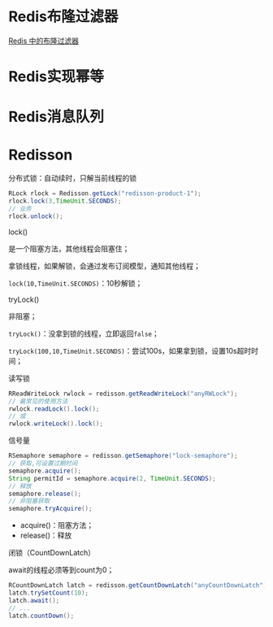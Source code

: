 # Redis布隆过滤器

[Redis 中的布隆过滤器](https://segmentfault.com/a/1190000016721700)

# Redis实现幂等

# Redis消息队列

# Redisson

分布式锁：自动续时，只解当前线程的锁

```java
RLock rlock = Redisson.getLock("redisson-product-1");
rlock.lock(3,TimeUnit.SECONDS);
// 业务
rlock.unlock();
```

lock()

是一个阻塞方法，其他线程会阻塞住；

拿锁线程，如果解锁，会通过发布订阅模型，通知其他线程；

`lock(10,TimeUnit.SECONDS)`：10秒解锁；

tryLock()

非阻塞；

`tryLock()`：没拿到锁的线程，立即返回`false`；

`tryLock(100,10,TimeUnit.SECONDS)`：尝试100s，如果拿到锁，设置10s超时时间；

读写锁

```java
RReadWriteLock rwlock = redisson.getReadWriteLock("anyRWLock");
// 最常见的使用方法
rwlock.readLock().lock();
// 或
rwlock.writeLock().lock();
```

信号量

```java
RSemaphore semaphore = redisson.getSemaphore("lock-semaphore");
// 获取,可设置过期时间
semaphore.acquire();
String permitId = semaphore.acquire(2, TimeUnit.SECONDS);
// 释放
semaphore.release();
// 非阻塞获取
semaphore.tryAcquire();
```

- acquire()：阻塞方法；
- release()：释放

闭锁（CountDownLatch）

await的线程必须等到count为0；

```java
RCountDownLatch latch = redisson.getCountDownLatch("anyCountDownLatch");
latch.trySetCount(10);
latch.await();
// ...
latch.countDown();
```
